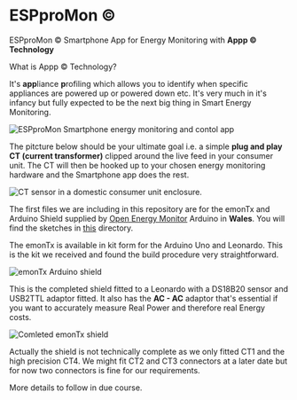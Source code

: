 ﻿# ESPproMon ©
ESPproMon © Smartphone App for Energy Monitoring with **Appp © Technology**

What is Appp © Technology?

It's **app**liance **p**rofiling which allows you to identify when specific appliances are powered up or powered down etc. It's very much in it's infancy but fully expected to be the next big thing in Smart Energy Monitoring.

![ESPproMon Smartphone energy monitoring and contol app](https://github.com/pieman64/ESPproMon/blob/master/images/ESPproMon%204%20Tabs.png)

The pitcture below should be your ultimate goal i.e. a simple **plug and play CT (current transformer)** clipped around the live feed in your consumer unit. The CT will then be hooked up to your chosen energy monitoring hardware and the Smartphone app does the rest.

![CT sensor in a domestic consumer unit enclosure.](https://github.com/pieman64/ESPproMon/blob/master/images/Consumer%20unit%20with%20CT.jpg)

The first files we are including in this repository are for the emonTx and Arduino Shield supplied by [Open Energy Monitor](https://community.openenergymonitor.org/) Arduino in **Wales**. You will find the sketches in [this](https://github.com/pieman64/ESPproMon/tree/master/OpenEnergyMonitor) directory.

The emonTx is available in kit form for the Arduino Uno and Leonardo. This is the kit we received and found the build procedure very straightforward.

![emonTx Arduino shield](https://github.com/pieman64/ESPproMon/blob/master/images/emonTx%20Arduino%20shield%20components.jpg)

This is the completed shield fitted to a Leonardo with a DS18B20 sensor and USB2TTL adaptor fitted. It also has the **AC - AC** adaptor that's essential if you want to accurately measure Real Power and therefore real Energy costs.

![Comleted emonTx shield](https://github.com/pieman64/ESPproMon/blob/master/images/emonTx%20Arduino%20shield%20with%20Leonardo%20DS18B20%20and%20TTL.jpg)

Actually the shield is not technically complete as we only fitted CT1 and the high precision CT4. We might fit CT2 and CT3 connectors at a later date but for now two connectors is fine for our requirements. 

More details to follow in due course.
